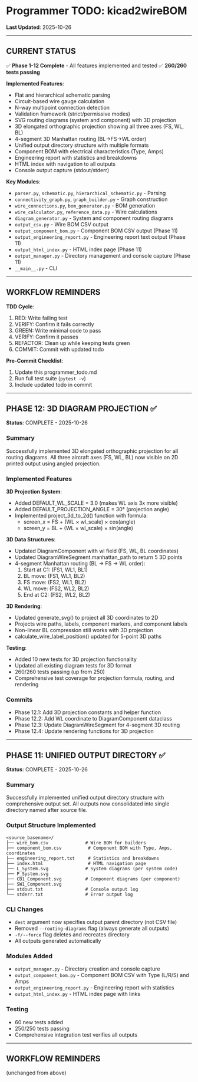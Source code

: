 # Programmer TODO: kicad2wireBOM

**Last Updated**: 2025-10-26

---

## CURRENT STATUS

✅ **Phase 1-12 Complete** - All features implemented and tested
✅ **260/260 tests passing**

**Implemented Features**:
- Flat and hierarchical schematic parsing
- Circuit-based wire gauge calculation
- N-way multipoint connection detection
- Validation framework (strict/permissive modes)
- SVG routing diagrams (system and component) with 3D projection
- 3D elongated orthographic projection showing all three axes (FS, WL, BL)
- 4-segment 3D Manhattan routing (BL→FS→WL order)
- Unified output directory structure with multiple formats
- Component BOM with electrical characteristics (Type, Amps)
- Engineering report with statistics and breakdowns
- HTML index with navigation to all outputs
- Console output capture (stdout/stderr)

**Key Modules**:
- `parser.py`, `schematic.py`, `hierarchical_schematic.py` - Parsing
- `connectivity_graph.py`, `graph_builder.py` - Graph construction
- `wire_connections.py`, `bom_generator.py` - BOM generation
- `wire_calculator.py`, `reference_data.py` - Wire calculations
- `diagram_generator.py` - System and component routing diagrams
- `output_csv.py` - Wire BOM CSV output
- `output_component_bom.py` - Component BOM CSV output (Phase 11)
- `output_engineering_report.py` - Engineering report text output (Phase 11)
- `output_html_index.py` - HTML index page (Phase 11)
- `output_manager.py` - Directory management and console capture (Phase 11)
- `__main__.py` - CLI

---

## WORKFLOW REMINDERS

**TDD Cycle**:
1. RED: Write failing test
2. VERIFY: Confirm it fails correctly
3. GREEN: Write minimal code to pass
4. VERIFY: Confirm it passes
5. REFACTOR: Clean up while keeping tests green
6. COMMIT: Commit with updated todo

**Pre-Commit Checklist**:
1. Update this programmer_todo.md
2. Run full test suite (`pytest -v`)
3. Include updated todo in commit

---

## PHASE 12: 3D DIAGRAM PROJECTION ✅

**Status**: COMPLETE - 2025-10-26

### Summary
Successfully implemented 3D elongated orthographic projection for all routing diagrams. All three aircraft axes (FS, WL, BL) now visible on 2D printed output using angled projection.

### Implemented Features

**3D Projection System**:
- Added DEFAULT_WL_SCALE = 3.0 (makes WL axis 3x more visible)
- Added DEFAULT_PROJECTION_ANGLE = 30° (projection angle)
- Implemented project_3d_to_2d() function with formula:
  - screen_x = FS + (WL × wl_scale) × cos(angle)
  - screen_y = BL + (WL × wl_scale) × sin(angle)

**3D Data Structures**:
- Updated DiagramComponent with wl field (FS, WL, BL coordinates)
- Updated DiagramWireSegment.manhattan_path to return 5 3D points
- 4-segment Manhattan routing (BL → FS → WL order):
  1. Start at C1: (FS1, WL1, BL1)
  2. BL move: (FS1, WL1, BL2)
  3. FS move: (FS2, WL1, BL2)
  4. WL move: (FS2, WL2, BL2)
  5. End at C2: (FS2, WL2, BL2)

**3D Rendering**:
- Updated generate_svg() to project all 3D coordinates to 2D
- Projects wire paths, labels, component markers, and component labels
- Non-linear BL compression still works with 3D projection
- calculate_wire_label_position() updated for 5-point 3D paths

**Testing**:
- Added 10 new tests for 3D projection functionality
- Updated all existing diagram tests for 3D format
- 260/260 tests passing (up from 250)
- Comprehensive test coverage for projection formula, routing, and rendering

### Commits
- Phase 12.1: Add 3D projection constants and helper function
- Phase 12.2: Add WL coordinate to DiagramComponent dataclass
- Phase 12.3: Update DiagramWireSegment for 4-segment 3D routing
- Phase 12.4: Update rendering functions for 3D projection

---

## PHASE 11: UNIFIED OUTPUT DIRECTORY ✅

**Status**: COMPLETE - 2025-10-26

### Summary
Successfully implemented unified output directory structure with comprehensive output set. All outputs now consolidated into single directory named after source file.

### Output Structure Implemented
```
<source_basename>/
├── wire_bom.csv              # Wire BOM for builders
├── component_bom.csv          # Component BOM with Type, Amps, coordinates
├── engineering_report.txt     # Statistics and breakdowns
├── index.html                 # HTML navigation page
├── L_System.svg              # System diagrams (per system code)
├── P_System.svg
├── CB1_Component.svg         # Component diagrams (per component)
├── SW1_Component.svg
├── stdout.txt                # Console output log
└── stderr.txt                # Error output log
```

### CLI Changes
- `dest` argument now specifies output parent directory (not CSV file)
- Removed `--routing-diagrams` flag (always generate all outputs)
- `-f/--force` flag deletes and recreates directory
- All outputs generated automatically

### Modules Added
- `output_manager.py` - Directory creation and console capture
- `output_component_bom.py` - Component BOM CSV with Type (L/R/S) and Amps
- `output_engineering_report.py` - Engineering report with statistics
- `output_html_index.py` - HTML index page with links

### Testing
- 60 new tests added
- 250/250 tests passing
- Comprehensive integration test verifies all outputs

---

## WORKFLOW REMINDERS

(unchanged from above)
